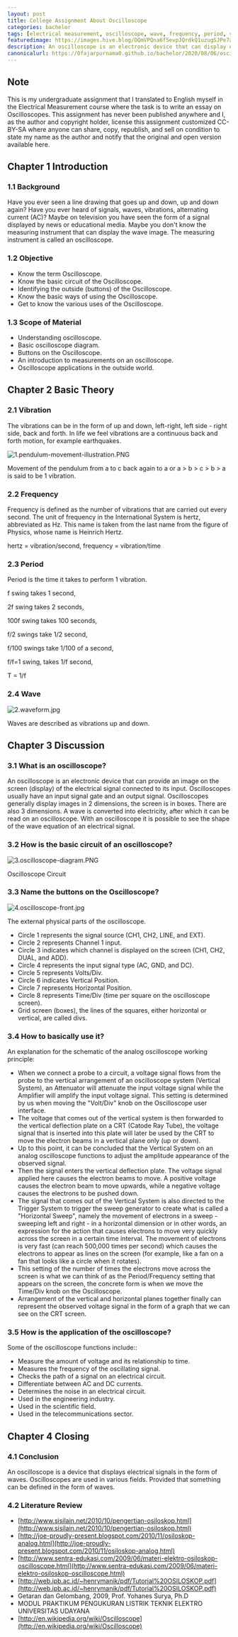 ```yaml
---
layout: post
title: College Assignment About Oscilloscope
categories: bachelor
tags: [electrical measurement, oscilloscope, wave, frequency, period, vibration, assignment, research writing]
featuredimage: https://images.hive.blog/DQmVPQna6f5evpJQrdkQ1uzugSJPe7aDZXwDfRXurxuhayB/4.oscilloscope-front.jpg
description: An oscilloscope is an electronic device that can display electrical signals and the wave equation of an electrical signal.
canonicalurl: https://0fajarpurnama0.github.io/bachelor/2020/08/06/oscilloscope-college-assignment
---
```

## Note

This is my undergraduate assignment that I translated to English myself in the Electrical Measurement course where the task is to write an essay on Oscilloscopes. This assignment has never been published anywhere and I, as the author and copyright holder, license this assignment customized CC-BY-SA where anyone can share, copy, republish, and sell on condition to state my name as the author and notify that the original and open version available here.

## Chapter 1 Introduction

### 1.1 Background

Have you ever seen a line drawing that goes up and down, up and down again? Have you ever heard of signals, waves, vibrations, alternating current (AC)? Maybe on television you have seen the form of a signal displayed by news or educational media. Maybe you don't know the measuring instrument that can display the wave image. The measuring instrument is called an oscilloscope.

### 1.2 Objective

*   Know the term Oscilloscope.
*   Know the basic circuit of the Oscilloscope.
*   Identifying the outside (buttons) of the Oscilloscope.
*   Know the basic ways of using the Oscilloscope.
*   Get to know the various uses of the Oscilloscope.

### 1.3 Scope of Material

*   Understanding oscilloscope.
*   Basic oscilloscope diagram.
*   Buttons on the Oscilloscope.
*   An introduction to measurements on an oscilloscope.
*   Oscilloscope applications in the outside world.

## Chapter 2 Basic Theory

### 2.1 Vibration

The vibrations can be in the form of up and down, left-right, left side - right side, back and forth. In life we feel vibrations are a continuous back and forth motion, for example earthquakes.

![1.pendulum-movement-illustration.PNG](https://images.hive.blog/DQmV9juEFHjy4QVghGwxTURZTL2MCGBw4nqncBWXPj4mRsa/1.pendulum-movement-illustration.PNG)

Movement of the pendulum from a to c back again to a or a > b > c > b > a is said to be 1 vibration.



### 2.2 Frequency

Frequency is defined as the number of vibrations that are carried out every second. The unit of frequency in the International System is hertz, abbreviated as Hz. This name is taken from the last name from the figure of Physics, whose name is Heinrich Hertz.

hertz = vibration/second, frequency = vibration/time

### 2.3 Period

Period is the time it takes to perform 1 vibration.

f swing takes 1 second,

2f swing takes 2 seconds,

100f swing takes 100 seconds,

f/2 swings take 1/2 second,

f/100 swings take 1/100 of a second,

f/f=1 swing, takes 1/f second,

T = 1/f

### 2.4 Wave

![2.waveform.jpg](https://images.hive.blog/DQmXSjBsfyYJsZPTTb3C8YSN3mDtKCjpkQwjQSsVCYzS2de/2.waveform.jpg)

Waves are described as vibrations up and down.



## Chapter 3 Discussion

### 3.1 What is an oscilloscope?

An oscilloscope is an electronic device that can provide an image on the screen (display) of the electrical signal connected to its input. Oscilloscopes usually have an input signal gate and an output signal. Oscilloscopes generally display images in 2 dimensions, the screen is in boxes. There are also 3 dimensions. A wave is converted into electricity, after which it can be read on an oscilloscope. With an oscilloscope it is possible to see the shape of the wave equation of an electrical signal.

### 3.2 How is the basic circuit of an oscilloscope?

![3.oscilloscope-diagram.PNG](https://images.hive.blog/DQmVrorp3zjL5qgWeiyPHcv5vxfWsXczq8UBJF1D5J3R129/3.oscilloscope-diagram.PNG)

Oscilloscope Circuit



### 3.3 Name the buttons on the Oscilloscope?

![4.oscilloscope-front.jpg](https://images.hive.blog/DQmVPQna6f5evpJQrdkQ1uzugSJPe7aDZXwDfRXurxuhayB/4.oscilloscope-front.jpg)

The external physical parts of the oscilloscope.



*   Circle 1 represents the signal source (CH1, CH2, LINE, and EXT).
*   Circle 2 represents Channel 1 input.
*   Circle 3 indicates which channel is displayed on the screen (CH1, CH2, DUAL, and ADD).
*   Circle 4 represents the input signal type (AC, GND, and DC).
*   Circle 5 represents Volts/Div.
*   Circle 6 indicates Vertical Position.
*   Circle 7 represents Horizontal Position.
*   Circle 8 represents Time/Div (time per square on the oscilloscope screen).
*   Grid screen (boxes), the lines of the squares, either horizontal or vertical, are called divs.

### 3.4 How to basically use it?

An explanation for the schematic of the analog oscilloscope working principle:

*   When we connect a probe to a circuit, a voltage signal flows from the probe to the vertical arrangement of an oscilloscope system (Vertical System), an Attenuator will attenuate the input voltage signal while the Amplifier will amplify the input voltage signal. This setting is determined by us when moving the "Volt/Div" knob on the Oscilloscope user interface.
*   The voltage that comes out of the vertical system is then forwarded to the vertical deflection plate on a CRT (Catode Ray Tube), the voltage signal that is inserted into this plate will later be used by the CRT to move the electron beams in a vertical plane only (up or down).
*   Up to this point, it can be concluded that the Vertical System on an analog oscilloscope functions to adjust the amplitude appearance of the observed signal.
*   Then the signal enters the vertical deflection plate. The voltage signal applied here causes the electron beams to move. A positive voltage causes the electron beam to move upwards, while a negative voltage causes the electrons to be pushed down.
*   The signal that comes out of the Vertical System is also directed to the Trigger System to trigger the sweep generator to create what is called a "Horizontal Sweep", namely the movement of electrons in a sweep - sweeping left and right - in a horizontal dimension or in other words, an expression for the action that causes electrons to move very quickly across the screen in a certain time interval. The movement of electrons is very fast (can reach 500,000 times per second) which causes the electrons to appear as lines on the screen (for example, like a fan on a fan that looks like a circle when it rotates).
*   This setting of the number of times the electrons move across the screen is what we can think of as the Period/Frequency setting that appears on the screen, the concrete form is when we move the Time/Div knob on the Oscilloscope.
*   Arrangement of the vertical and horizontal planes together finally can represent the observed voltage signal in the form of a graph that we can see on the CRT screen.

### 3.5 How is the application of the oscilloscope?

Some of the oscilloscope functions include::

*   Measure the amount of voltage and its relationship to time.
*   Measures the frequency of the oscillating signal.
*   Checks the path of a signal on an electrical circuit.
*   Differentiate between AC and DC currents.
*   Determines the noise in an electrical circuit.
*   Used in the engineering industry.
*   Used in the scientific field.
*   Used in the telecommunications sector.

## Chapter 4 Closing

### 4.1 Conclusion

An oscilloscope is a device that displays electrical signals in the form of waves. Oscilloscopes are used in various fields. Provided that something can be defined in the form of waves.

### 4.2 Literature Review

*   [http://www.sisilain.net/2010/10/pengertian-osiloskop.html](http://www.sisilain.net/2010/10/pengertian-osiloskop.html)
*   [http://joe-proudly-present.blogspot.com/2010/11/osiloskop-analog.html](http://joe-proudly-present.blogspot.com/2010/11/osiloskop-analog.html)
*   [http://www.sentra-edukasi.com/2009/06/materi-elektro-osiloskop-oscilloscope.html](http://www.sentra-edukasi.com/2009/06/materi-elektro-osiloskop-oscilloscope.html)
*   [http://web.ipb.ac.id/~henrymanik/pdf/Tutorial%20OSILOSKOP.pdf](http://web.ipb.ac.id/~henrymanik/pdf/Tutorial%20OSILOSKOP.pdf)
*   Getaran dan Gelombang, 2009, Prof. Yohanes Surya, Ph.D
*   MODUL PRAKTIKUM PENGUKURAN LISTRIK TEKNIK ELEKTRO UNIVERSITAS UDAYANA
*   [http://en.wikipedia.org/wiki/Oscilloscope](http://en.wikipedia.org/wiki/Oscilloscope)